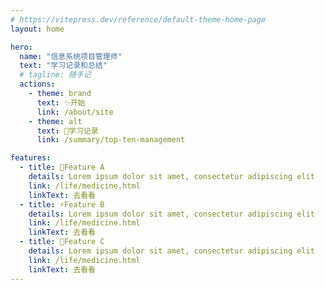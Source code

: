 ```yaml
---
# https://vitepress.dev/reference/default-theme-home-page
layout: home

hero:
  name: "信息系统项目管理师"
  text: "学习记录和总结"
  # tagline: 随手记
  actions:
    - theme: brand
      text: ✨开始
      link: /about/site
    - theme: alt
      text: 🚀学习记录
      link: /summary/top-ten-management

features:
  - title: 🎨Feature A
    details: Lorem ipsum dolor sit amet, consectetur adipiscing elit
    link: /life/medicine.html
    linkText: 去看看
  - title: ⚡️Feature B
    details: Lorem ipsum dolor sit amet, consectetur adipiscing elit
    link: /life/medicine.html
    linkText: 去看看
  - title: 🎉Feature C
    details: Lorem ipsum dolor sit amet, consectetur adipiscing elit
    link: /life/medicine.html
    linkText: 去看看
---
```


<script setup lang="ts">
  import { onMounted } from 'vue'
  import confetti from 'canvas-confetti'
  onMounted(() => {
    setTimeout(() => {
      confetti({
        particleCount: 100,
        spread: 170,
        origin: { y: 0.6 },
      })
    }, 200)
  })

// const end = Date.now() + (1 * 260);
// const colors = ['#3451b2', '#6f42c1', '#299764'];
// (function frame() {
//   confetti({
//     particleCount: 2,
//     angle: 60,
//     spread: 55,
//     origin: { x: 0 },
//     // colors: colors ?? []
//   });
//   confetti({
//     particleCount: 2,
//     angle: 120,
//     spread: 55,
//     origin: { x: 1 },
//     // colors: colors ?? []
//   });

//   if (Date.now() < end) {
//     requestAnimationFrame(frame);
//   }
// }());
</script>